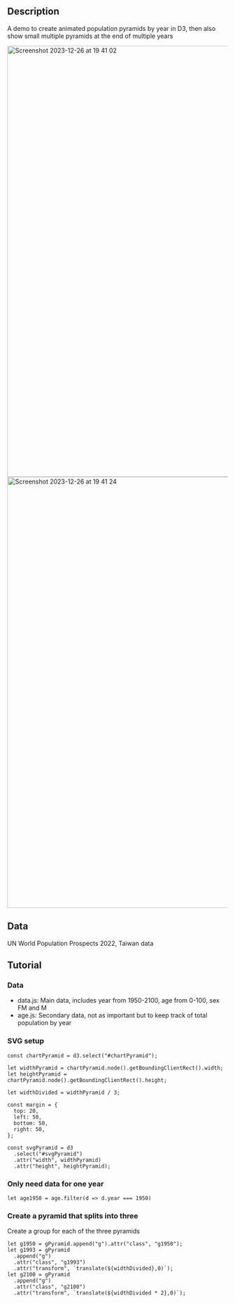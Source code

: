 ## Description
A demo to create animated population pyramids by year in D3, then also show small multiple pyramids at the end of multiple years

<img width="983" alt="Screenshot 2023-12-26 at 19 41 02" src="https://github.com/jhjanicki/animatedPyramid/assets/6565011/9d15e157-3a50-43ba-b856-2021f9f6ae80">
<img width="983" alt="Screenshot 2023-12-26 at 19 41 24" src="https://github.com/jhjanicki/animatedPyramid/assets/6565011/f51b97b8-7f1a-45f4-a625-4de44769da3f">

## Data
UN World Population Prospects 2022, Taiwan data

## Tutorial

### Data
- data.js: Main data, includes year from 1950-2100, age from 0-100, sex FM and M
- age.js: Secondary data, not as important but to keep track of total population by year

### SVG setup
```
const chartPyramid = d3.select("#chartPyramid");

let widthPyramid = chartPyramid.node().getBoundingClientRect().width;
let heightPyramid = chartPyramid.node().getBoundingClientRect().height;

let widthDivided = widthPyramid / 3;

const margin = {
  top: 20,
  left: 50,
  bottom: 50,
  right: 50,
};

const svgPyramid = d3
  .select("#svgPyramid")
  .attr("width", widthPyramid)
  .attr("height", heightPyramid);
```
### Only need data for one year 
```
let age1950 = age.filter(d => d.year === 1950)
```
### Create a pyramid that splits into three

Create a group for each of the three pyramids
```
let g1950 = gPyramid.append("g").attr("class", "g1950");
let g1993 = gPyramid
  .append("g")
  .attr("class", "g1993")
  .attr("transform", `translate(${widthDivided},0)`);
let g2100 = gPyramid
  .append("g")
  .attr("class", "g2100")
  .attr("transform", `translate(${widthDivided * 2},0)`);
```

